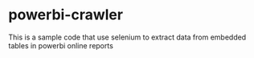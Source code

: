 # powerbi-crawler
This is a sample code that use selenium to extract data from embedded tables in powerbi  online reports
